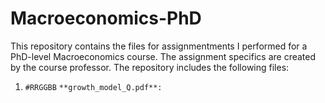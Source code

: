# Macroeconomics-PhD
This repository contains the files for assignmentments I performed for a PhD-level Macroeconomics course. The assignment specifics are created by the course professor. The repository includes the following files:

1. `#RRGGBB` `**growth_model_Q.pdf**:`
